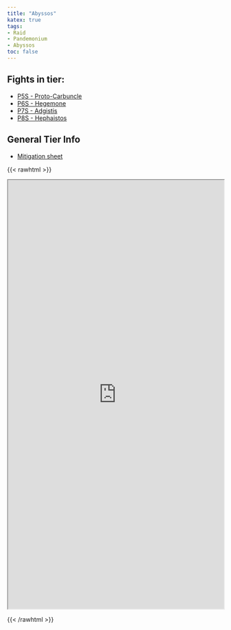 ```yaml
---
title: "Abyssos"
katex: true
tags:
- Raid
- Pandemonium
- Abyssos
toc: false
---
```


## Fights in tier:

- [P5S - Proto-Carbuncle](notes/P5S%20-%20Proto-Carbuncle)
- [P6S - Hegemone](notes/P6S%20-%20Hegemone)
- [P7S - Adgistis](notes/P7S%20-%20Adgistis)
- [P8S - Hephaistos](notes/P8S%20-%20Hephaistos)

## General Tier Info

- [Mitigation sheet](https://docs.google.com/spreadsheets/d/17wLoxHeT04REPSgajrjaWgGsPTvwt10mn4UgyXM8tpw/edit?usp=sharing)

{{< rawhtml >}}

<iframe src="https://docs.google.com/spreadsheets/d/e/2PACX-1vTETcrcAqAS98g2zx-BdYmsENIL9iTH6oqPoY_GxcaStl_AM8JdzBIPvUFWrMvoDOOiYVrRiwQ8OGS_/pubhtml?widget=true&amp;headers=false" width="100%" height="1000px" -webkit-transform="scale(0.75)"></iframe>

{{< /rawhtml >}}